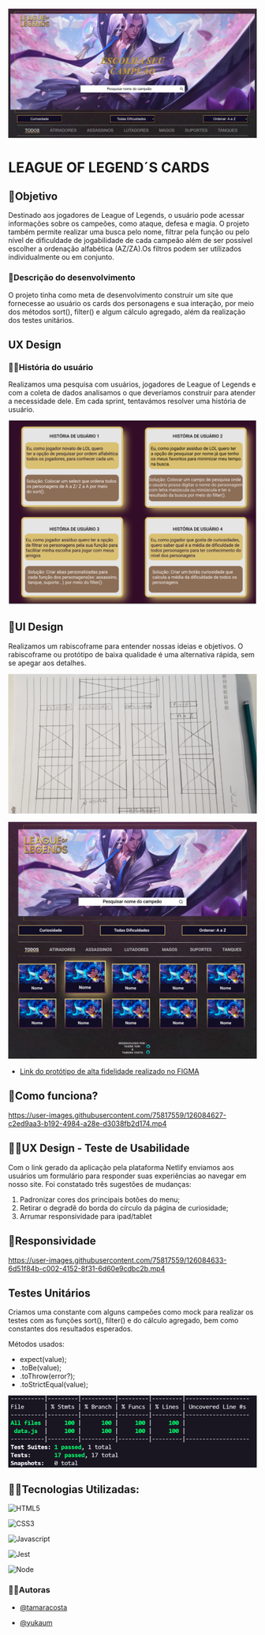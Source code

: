 ![Capa do Projeto](src/img/banner.png?raw=true)

# LEAGUE OF LEGEND´S CARDS

## 🎯Objetivo
Destinado aos jogadores de League of Legends, o usuário pode acessar informações sobre os campeões, como ataque, defesa e magia. O projeto também permite realizar uma busca pelo nome, filtrar pela função ou pelo nível de dificuldade de jogabilidade de cada campeão além de ser possível escolher a ordenação alfabética (AZ/ZA).Os filtros podem ser utilizados individualmente ou em conjunto.

### 📝Descrição do desenvolvimento
O projeto tinha como meta de desenvolvimento construir um site que fornecesse ao usuário os cards dos personagens e sua interação, por meio dos métodos sort(), filter() e algum cálculo agregado, além da realização dos testes unitários.
  
                                                                                            
## UX Design

### 👩🧑História do usuário
Realizamos uma pesquisa com usuários, jogadores de League of Legends e com a coleta de dados analisamos o que deveríamos construir para atender a necessidade dele. Em cada sprint, tentavámos resolver uma história de usuário.

![Capa do Projeto](src/img/historia-usuario.png?raw=true)



## 🎨UI Design
Realizamos um rabiscoframe para entender nossas ideias e objetivos. O rabiscoframe ou protótipo de baixa qualidade é uma alternativa rápida, sem se apegar aos detalhes.

![Rabiscoframe](src/img/rabiscoframe.jpg?raw=true)

![Protótipo Alta Fidelidade](src/img/alta-fidelidade.png?raw=true)

- [Link do protótipo de alta fidelidade realizado no FIGMA](https://www.figma.com/file/uaAgYCNPnPHBC67PdeN7Lh/LOL?node-id=124%3A104)


## 🧐Como funciona?



https://user-images.githubusercontent.com/75817559/126084627-c2ed9aa3-b192-4984-a28e-d3038fb2d174.mp4



## 👩‍💻UX Design - Teste de Usabilidade
Com o link gerado da aplicação pela plataforma Netlify enviamos aos usuários um formulário para responder suas experiências ao navegar em nosso site. Foi constatado três sugestões de mudanças:
1) Padronizar cores dos principais botões do menu;
2) Retirar o degradê do borda do círculo da página de curiosidade;
3) Arrumar responsividade para ipad/tablet


## 📱Responsividade


https://user-images.githubusercontent.com/75817559/126084633-6d51f84b-c002-4152-8f31-6d60e9cdbc2b.mp4



## Testes Unitários
Criamos uma constante com alguns campeões como mock para realizar os testes com as funções sort(), filter() e do cálculo agregado, bem como constantes dos resultados esperados.

Métodos usados: 
- expect(value);
- .toBe(value);
- .toThrow(error?);
- .toStrictEqual(value);

![Testes unitários](src/img/testes-unitarios.png?raw=true)


## 👨‍💻Tecnologias Utilizadas:
![HTML5](https://img.shields.io/badge/HTML5-E34F26?style=for-the-badge&logo=html5&logoColor=white)

![CSS3](https://img.shields.io/badge/CSS3-1572B6?style=for-the-badge&logo=css3&logoColor=white)

![Javascript](https://img.shields.io/badge/JavaScript-F7DF1E?style=for-the-badge&logo=javascript&logoColor=black)

![Jest](https://img.shields.io/badge/Jest-C21325?style=for-the-badge&logo=jest&logoColor=white)

![Node](https://img.shields.io/badge/Node.js-339933?style=for-the-badge&logo=nodedotjs&logoColor=white)


### 👩‍🔧Autoras
- [@tamaracosta](https://www.github.com/tamaracosta) 

- [@yukaum](https://github.com/yukaum) 


